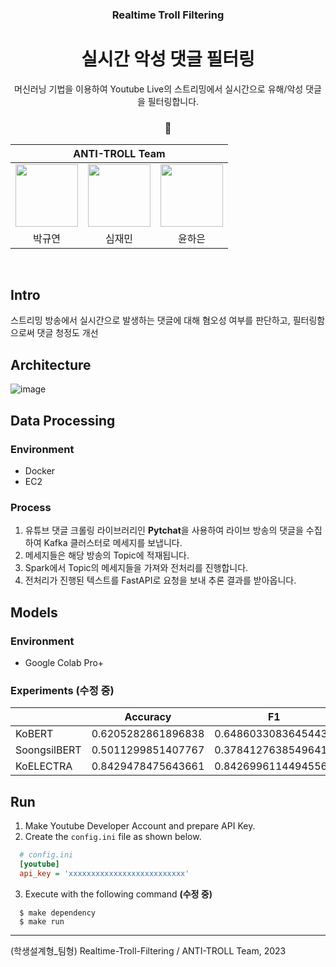 <h3 align='center'> Realtime Troll Filtering </h3>

<h1 align='center'> 실시간 악성 댓글 필터링 </h1>

<p align='center'> 머신러닝 기법을 이용하여 Youtube Live의 스트리밍에서 실시간으로 유해/악성 댓글을 필터링합니다. </p>

<h3 align='center'> 🤬  </h3>

<div align='center'>

<table>
    <thead>
        <tr>
            <th colspan="5"> ANTI-TROLL Team </th>
        </tr>
    </thead>
    <tbody>
        <tr>
          <tr>
            <td align='center'><a href="https://github.com/noooey"><img src="https://avatars.githubusercontent.com/u/66217855?v=4" width="100" height="100"></td>
            <td align='center'><a href="https://github.com/cherry031"><img src="https://avatars.githubusercontent.com/u/66215132?v=4" width="100" height="100"></td>
            <td align='center'><a href="https://github.com/YunHaaaa"><img src="https://avatars.githubusercontent.com/u/63325450?v=4" width="100" height="100"></td>
          </tr>
          <tr>
            <td align='center'>박규연</td>
            <td align='center'>심재민</td>
            <td align='center'>윤하은</td>
          </tr>
        </tr>
    </tbody>
</table>

</div>

&nbsp; 

## Intro
스트리밍 방송에서 실시간으로 발생하는 댓글에 대해 혐오성 여부를 판단하고, 필터링함으로써 댓글 청정도 개선

## Architecture
![image](https://github.com/noooey/Realtime-Troll-Filtering/assets/66217855/d0c38c62-01ff-45b0-bb27-684ceb3f8393)


## Data Processing
### Environment
- Docker
- EC2
### Process
1. 유튜브 댓글 크롤링 라이브러리인 **Pytchat**을 사용하여 라이브 방송의 댓글을 수집하여 Kafka 클러스터로 메세지를 보냅니다.
2. 메세지들은 해당 방송의 Topic에 적재됩니다.
3. Spark에서 Topic의 메세지들을 가져와 전처리를 진행합니다.
4. 전처리가 진행된 텍스트를 FastAPI로 요청을 보내 추론 결과를 받아옵니다.

## Models
### Environment
- Google Colab Pro+

### Experiments **(수정 중)**
|        |Accuracy|F1   |
|--------|--------|-----|
|KoBERT  |0.6205282861896838    |0.6486033083645443 |
|SoongsilBERT|0.5011299851407767|0.37841276385496414|
|KoELECTRA|0.8429478475643661|0.8426996114494556  |

## Run
1. Make Youtube Developer Account and prepare API Key.
2. Create the `config.ini` file as shown below.
```ini
  # config.ini
  [youtube]
  api_key = 'xxxxxxxxxxxxxxxxxxxxxxxxxx'
  ```

3. Execute with the following command **(수정 중)**

```shell
  $ make dependency
  $ make run
  ```
---

(학생설계형_팀형) Realtime-Troll-Filtering / ANTI-TROLL Team, 2023
